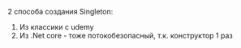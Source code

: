 ﻿2 способа создания Singleton:

1. Из классики с udemy
2. Из .Net core - тоже потокобезопасный, т.к. конструктор 1 раз